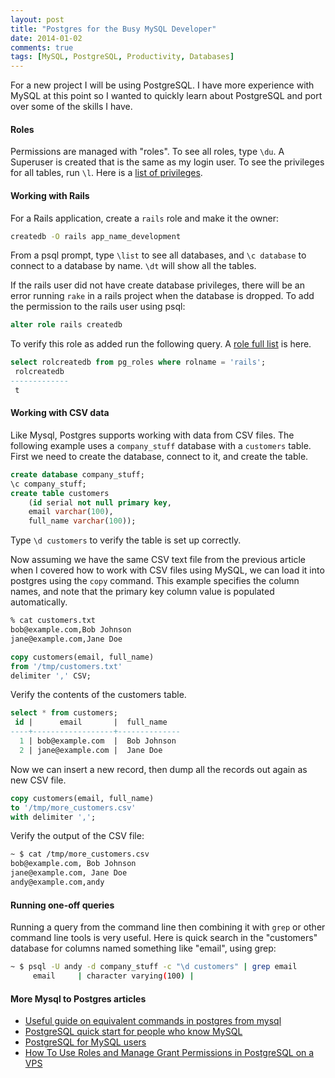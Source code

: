 ```yaml
---
layout: post
title: "Postgres for the Busy MySQL Developer"
date: 2014-01-02
comments: true
tags: [MySQL, PostgreSQL, Productivity, Databases]
---
```


For a new project I will be using PostgreSQL. I have more experience with MySQL at this point so I wanted to quickly learn about PostgreSQL and port over some of the skills I have.

#### Roles

Permissions are managed with "roles". To see all roles, type `\du`. A Superuser is created that is the same as my login user. To see the privileges for all tables, run `\l`. Here is a [list of privileges](http://www.postgresql.org/docs/9.0/static/sql-grant.html).

#### Working with Rails

For a Rails application, create a `rails` role and make it the owner:

``` bash
createdb -O rails app_name_development
```

From a psql prompt, type `\list` to see all databases, and `\c database` to connect to a database by name. `\dt` will show all the tables.

If the rails user did not have create database privileges, there will be an error running `rake` in a rails project when the database is dropped. To add the permission to the rails user using psql:

``` sql
alter role rails createdb
```

To verify this role as added run the following query. A [role full list](http://www.postgresql.org/docs/9.1/static/sql-alterrole.html) is here.

``` sql
select rolcreatedb from pg_roles where rolname = 'rails';
 rolcreatedb
-------------
 t
```

#### Working with CSV data

Like Mysql, Postgres supports working with data from CSV files. The following example uses a `company_stuff` database with a `customers` table. First we need to create the database, connect to it, and create the table.

``` sql
create database company_stuff;
\c company_stuff;
create table customers 
    (id serial not null primary key, 
    email varchar(100), 
    full_name varchar(100)); 
```

Type `\d customers` to verify the table is set up correctly.

Now assuming we have the same CSV text file from the previous article when I covered how to work with CSV files using MySQL, we can load it into postgres using the `copy` command. This example specifies the column names, and note that the primary key column value is populated automatically.

``` bash
% cat customers.txt
bob@example.com,Bob Johnson
jane@example.com,Jane Doe
```

``` sql
copy customers(email, full_name) 
from '/tmp/customers.txt' 
delimiter ',' CSV;
```

Verify the contents of the customers table.

``` sql
select * from customers;
 id |      email       |  full_name
----+------------------+--------------
  1 | bob@example.com  |  Bob Johnson
  2 | jane@example.com |  Jane Doe
```

Now we can insert a new record, then dump all the records out again as new CSV file.

``` sql
copy customers(email, full_name) 
to '/tmp/more_customers.csv' 
with delimiter ',';
```

Verify the output of the CSV file:

``` bash
~ $ cat /tmp/more_customers.csv
bob@example.com, Bob Johnson
jane@example.com, Jane Doe
andy@example.com,andy
```

#### Running one-off queries

Running a query from the command line then combining it with `grep` or other command line tools is very useful. Here is quick search in the "customers" database for columns named something like "email", using grep:

``` bash
~ $ psql -U andy -d company_stuff -c "\d customers" | grep email
     email     | character varying(100) |
```

#### More Mysql to Postgres articles

 * [Useful guide on equivalent commands in postgres from mysql](http://granjow.net/postgresql.html)
 * [PostgreSQL quick start for people who know MySQL](http://clarkdave.net/2012/08/postgres-quick-start-for-people-who-know-mysql/)
 * [PostgreSQL for MySQL users](http://www.coderholic.com/postgresql-for-mysql-users/)
 * [How To Use Roles and Manage Grant Permissions in PostgreSQL on a VPS](https://www.digitalocean.com/community/articles/how-to-use-roles-and-manage-grant-permissions-in-postgresql-on-a-vps--2)
